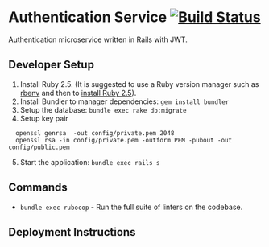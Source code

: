 # Authentication Service [![Build Status](https://travis-ci.org/tachyons/authentication-service.svg?branch=master)](https://travis-ci.org/tachyons/authentication-service)

Authentication microservice written in Rails with JWT.

## Developer Setup

1. Install Ruby 2.5. (It is suggested to use a Ruby version manager such as [rbenv](https://github.com/rbenv/rbenv#installation) and then to [install Ruby 2.5](https://github.com/rbenv/rbenv#installing-ruby-versions)).
1. Install Bundler to manager dependencies: `gem install bundler`
1. Setup the database: `bundle exec rake db:migrate`
1. Setup key pair
```
  openssl genrsa  -out config/private.pem 2048
  openssl rsa -in config/private.pem -outform PEM -pubout -out config/public.pem
```
5. Start the application: `bundle exec rails s`

## Commands
- `bundle exec rubocop` - Run the full suite of linters on the codebase.

## Deployment Instructions
